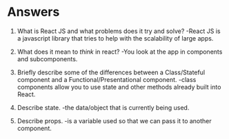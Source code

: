 # Answers

1.  What is React JS and what problems does it try and solve?
    -React JS is a javascript library that tries to help with the scalability of large apps.

1.  What does it mean to _think_ in react?
    -You look at the app in components and subcomponents.

1.  Briefly describe some of the differences between a Class/Stateful component and a Functional/Presentational component.
    -class components allow you to use state and other methods already built into React.

1.  Describe state.
    -the data/object that is currently being used.

1.  Describe props.
    -is a variable used so that we can pass it to another component.
